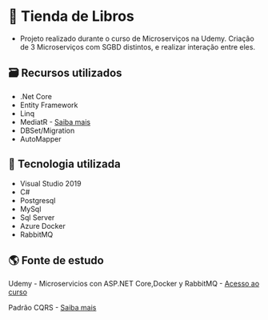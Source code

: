 # 📄 Tienda de Libros

- Projeto realizado durante o curso de Microserviços na Udemy. Criação de 3 Microserviços com SGBD distintos, e realizar interação entre eles.

## 🗃 Recursos utilizados
- .Net Core
- Entity Framework
- Linq
- MediatR - [Saiba mais](https://imasters.com.br/back-end/mediator-pattern-com-mediatr-asp-net-core-2-2 "iMasters")
- DBSet/Migration
- AutoMapper

## 💾 Tecnologia utilizada

- Visual Studio 2019
- C#
- Postgresql
- MySql
- Sql Server
- Azure Docker
- RabbitMQ

## 🌎 Fonte de estudo
Udemy - Microservicios con ASP.NET Core,Docker y RabbitMQ - [Acesso ao curso](https://www.udemy.com/course/microservices-con-aspnet-core-y-docker-en-azure/ "Udemy")

Padrão CQRS - [Saiba mais](https://www.eduardopires.net.br/2016/07/cqrs-o-que-e-onde-aplicar/#:~:text=CQRS%20significa%20Command%20Query%20Responsibility,Sourcing%2C%20Transaction%20Script%20e%20etc. "O que é? Onde aplicar?")
